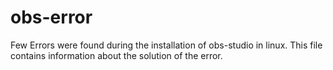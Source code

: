 # obs-error
Few Errors were found during the installation of obs-studio in linux. This file contains information about the solution of the error.
